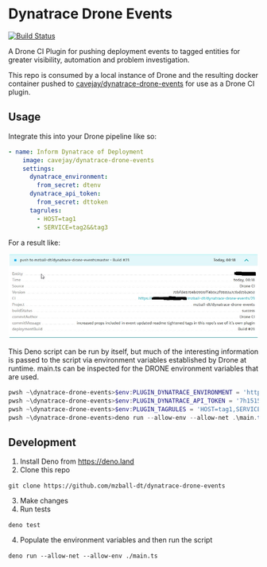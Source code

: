 # Dynatrace Drone Events

[![Build Status](https://drone.sablecliff.com/api/badges/mzball-dt/dynatrace-drone-events/status.svg)](https://drone.sablecliff.com/mzball-dt/dynatrace-drone-events)

A Drone CI Plugin for pushing deployment events to tagged entities for greater visibility, automation and problem investigation.

This repo is consumed by a local instance of Drone and the resulting docker container pushed to [cavejay/dynatrace-drone-events](https://hub.docker.com/repository/docker/cavejay/dynatrace-drone-events/general) for use as a Drone CI plugin.

## Usage

Integrate this into your Drone pipeline like so:

```yaml
- name: Inform Dynatrace of Deployment
    image: cavejay/dynatrace-drone-events
    settings:
      dynatrace_environment:
        from_secret: dtenv
      dynatrace_api_token:
        from_secret: dttoken
      tagrules:
        - HOST=tag1
        - SERVICE=tag2&&tag3
```

For a result like:

![Resulting Dynatrace Event](https://github.com/mzball-dt/dynatrace-drone-events/blob/master/dtEventExample.jpg?raw=true)

This Deno script can be run by itself, but much of the interesting information is passed to the script via environment variables established by Drone at runtime.
main.ts can be inspected for the DRONE environment variables that are used.

```powershell
pwsh ~\dynatrace-drone-events>$env:PLUGIN_DYNATRACE_ENVIRONMENT = 'https://abc1234.live.dynatrace.com'
pwsh ~\dynatrace-drone-events>$env:PLUGIN_DYNATRACE_API_TOKEN = '7h1515470k3npl3453b3l13v3'
pwsh ~\dynatrace-drone-events>$env:PLUGIN_TAGRULES = 'HOST=tag1,SERVICE=tag2&&tag3'
pwsh ~\dynatrace-drone-events>deno run --allow-env --allow-net .\main.ts
```

## Development

1. Install Deno from https://deno.land
2. Clone this repo

`git clone https://github.com/mzball-dt/dynatrace-drone-events`

3. Make changes
4. Run tests

`deno test`

4. Populate the environment variables and then run the script

`deno run --allow-net --allow-env ./main.ts`
